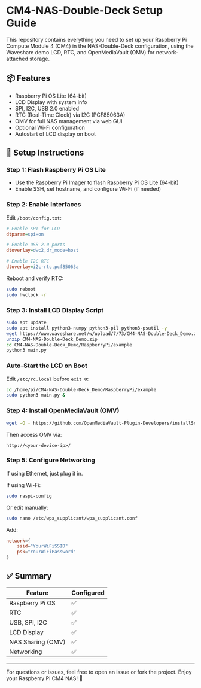 
# CM4-NAS-Double-Deck Setup Guide

This repository contains everything you need to set up your Raspberry Pi Compute Module 4 (CM4) in the NAS-Double-Deck configuration, using the Waveshare demo LCD, RTC, and OpenMediaVault (OMV) for network-attached storage.

## 📦 Features

- Raspberry Pi OS Lite (64-bit)
- LCD Display with system info
- SPI, I2C, USB 2.0 enabled
- RTC (Real-Time Clock) via I2C (PCF85063A)
- OMV for full NAS management via web GUI
- Optional Wi-Fi configuration
- Autostart of LCD display on boot

## 🧰 Setup Instructions

### Step 1: Flash Raspberry Pi OS Lite
- Use the Raspberry Pi Imager to flash Raspberry Pi OS Lite (64-bit)
- Enable SSH, set hostname, and configure Wi-Fi (if needed)

### Step 2: Enable Interfaces
Edit `/boot/config.txt`:
```ini
# Enable SPI for LCD
dtparam=spi=on

# Enable USB 2.0 ports
dtoverlay=dwc2,dr_mode=host

# Enable I2C RTC
dtoverlay=i2c-rtc,pcf85063a
```

Reboot and verify RTC:
```bash
sudo reboot
sudo hwclock -r
```

### Step 3: Install LCD Display Script
```bash
sudo apt update
sudo apt install python3-numpy python3-pil python3-psutil -y
wget https://www.waveshare.net/w/upload/7/73/CM4-NAS-Double-Deck_Demo.zip
unzip CM4-NAS-Double-Deck_Demo.zip
cd CM4-NAS-Double-Deck_Demo/RaspberryPi/example
python3 main.py
```

### Auto-Start the LCD on Boot
Edit `/etc/rc.local` before `exit 0`:
```bash
cd /home/pi/CM4-NAS-Double-Deck_Demo/RaspberryPi/example
sudo python3 main.py &
```

### Step 4: Install OpenMediaVault (OMV)
```bash
wget -O - https://github.com/OpenMediaVault-Plugin-Developers/installScript/raw/master/install | sudo bash
```
Then access OMV via:
```
http://<your-device-ip>/
```

### Step 5: Configure Networking
If using Ethernet, just plug it in.

If using Wi-Fi:
```bash
sudo raspi-config
```
Or edit manually:
```bash
sudo nano /etc/wpa_supplicant/wpa_supplicant.conf
```
Add:
```conf
network={
    ssid="YourWiFiSSID"
    psk="YourWiFiPassword"
}
```

## ✅ Summary

| Feature         | Configured |
|----------------|------------|
| Raspberry Pi OS | ✅        |
| RTC             | ✅        |
| USB, SPI, I2C   | ✅        |
| LCD Display     | ✅        |
| NAS Sharing (OMV) | ✅     |
| Networking      | ✅        |

---

For questions or issues, feel free to open an issue or fork the project. Enjoy your Raspberry Pi CM4 NAS! 🚀
